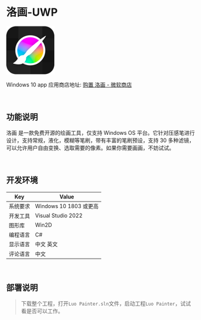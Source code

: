 # 洛画-UWP

![](ScreenShot/logo.png)

 
 Windows 10 app 应用商店地址: 
[购置 洛画 - 微软商店](https://www.microsoft.com/store/productId/9NWRWGKW5MK3)   


<br/>

## 功能说明

洛画 是一款免费开源的绘画工具，仅支持 Windows OS 平台。它针对压感笔进行设计，支持常规，液化，模糊等笔刷，带有丰富的笔刷预设，支持 30 多种滤镜，可以允许用户自由变换、选取需要的像素。如果你需要画画，不妨试试。


<br/>

## 开发环境

|Key|Value|
|---|---|
|系统要求| Windows 10 1803 或更高|
|开发工具|Visual Studio 2022|
|图形库|Win2D|
|编程语言|C#|
|显示语言|中文 英文|
|评论语言|中文|


<br/>

## 部署说明

> 下载整个工程，打开`Luo Painter.sln`文件，启动工程`Luo Painter`，试试看是否可以工作。
